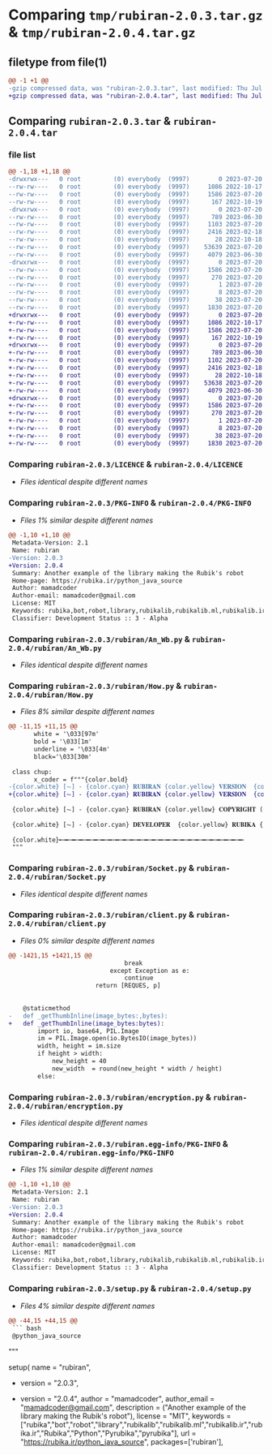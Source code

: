 # Comparing `tmp/rubiran-2.0.3.tar.gz` & `tmp/rubiran-2.0.4.tar.gz`

## filetype from file(1)

```diff
@@ -1 +1 @@
-gzip compressed data, was "rubiran-2.0.3.tar", last modified: Thu Jul 20 19:24:58 2023, max compression
+gzip compressed data, was "rubiran-2.0.4.tar", last modified: Thu Jul 20 19:42:59 2023, max compression
```

## Comparing `rubiran-2.0.3.tar` & `rubiran-2.0.4.tar`

### file list

```diff
@@ -1,18 +1,18 @@
-drwxrwx---   0 root         (0) everybody  (9997)        0 2023-07-20 19:24:58.022005 rubiran-2.0.3/
--rw-rw----   0 root         (0) everybody  (9997)     1086 2022-10-17 13:06:02.000000 rubiran-2.0.3/LICENCE
--rw-rw----   0 root         (0) everybody  (9997)     1586 2023-07-20 19:24:58.026005 rubiran-2.0.3/PKG-INFO
--rw-rw----   0 root         (0) everybody  (9997)      167 2022-10-19 11:05:05.000000 rubiran-2.0.3/README.md
-drwxrwx---   0 root         (0) everybody  (9997)        0 2023-07-20 19:24:57.858005 rubiran-2.0.3/rubiran/
--rw-rw----   0 root         (0) everybody  (9997)      789 2023-06-30 12:24:09.000000 rubiran-2.0.3/rubiran/An_Wb.py
--rw-rw----   0 root         (0) everybody  (9997)     1103 2023-07-20 19:15:52.000000 rubiran-2.0.3/rubiran/How.py
--rw-rw----   0 root         (0) everybody  (9997)     2416 2023-02-18 15:38:01.000000 rubiran-2.0.3/rubiran/Socket.py
--rw-rw----   0 root         (0) everybody  (9997)       28 2022-10-18 18:06:54.000000 rubiran-2.0.3/rubiran/__init__.py
--rw-rw----   0 root         (0) everybody  (9997)    53639 2023-07-20 19:14:55.000000 rubiran-2.0.3/rubiran/client.py
--rw-rw----   0 root         (0) everybody  (9997)     4079 2023-06-30 11:24:47.000000 rubiran-2.0.3/rubiran/encryption.py
-drwxrwx---   0 root         (0) everybody  (9997)        0 2023-07-20 19:24:57.994005 rubiran-2.0.3/rubiran.egg-info/
--rw-rw----   0 root         (0) everybody  (9997)     1586 2023-07-20 19:24:57.000000 rubiran-2.0.3/rubiran.egg-info/PKG-INFO
--rw-rw----   0 root         (0) everybody  (9997)      270 2023-07-20 19:24:57.000000 rubiran-2.0.3/rubiran.egg-info/SOURCES.txt
--rw-rw----   0 root         (0) everybody  (9997)        1 2023-07-20 19:24:57.000000 rubiran-2.0.3/rubiran.egg-info/dependency_links.txt
--rw-rw----   0 root         (0) everybody  (9997)        8 2023-07-20 19:24:57.000000 rubiran-2.0.3/rubiran.egg-info/top_level.txt
--rw-rw----   0 root         (0) everybody  (9997)       38 2023-07-20 19:24:58.038005 rubiran-2.0.3/setup.cfg
--rw-rw----   0 root         (0) everybody  (9997)     1830 2023-07-20 19:13:46.000000 rubiran-2.0.3/setup.py
+drwxrwx---   0 root         (0) everybody  (9997)        0 2023-07-20 19:42:59.682005 rubiran-2.0.4/
+-rw-rw----   0 root         (0) everybody  (9997)     1086 2022-10-17 13:06:02.000000 rubiran-2.0.4/LICENCE
+-rw-rw----   0 root         (0) everybody  (9997)     1586 2023-07-20 19:42:59.686005 rubiran-2.0.4/PKG-INFO
+-rw-rw----   0 root         (0) everybody  (9997)      167 2022-10-19 11:05:05.000000 rubiran-2.0.4/README.md
+drwxrwx---   0 root         (0) everybody  (9997)        0 2023-07-20 19:42:59.522005 rubiran-2.0.4/rubiran/
+-rw-rw----   0 root         (0) everybody  (9997)      789 2023-06-30 12:24:09.000000 rubiran-2.0.4/rubiran/An_Wb.py
+-rw-rw----   0 root         (0) everybody  (9997)     1102 2023-07-20 19:41:19.000000 rubiran-2.0.4/rubiran/How.py
+-rw-rw----   0 root         (0) everybody  (9997)     2416 2023-02-18 15:38:01.000000 rubiran-2.0.4/rubiran/Socket.py
+-rw-rw----   0 root         (0) everybody  (9997)       28 2022-10-18 18:06:54.000000 rubiran-2.0.4/rubiran/__init__.py
+-rw-rw----   0 root         (0) everybody  (9997)    53638 2023-07-20 19:37:26.000000 rubiran-2.0.4/rubiran/client.py
+-rw-rw----   0 root         (0) everybody  (9997)     4079 2023-06-30 11:24:47.000000 rubiran-2.0.4/rubiran/encryption.py
+drwxrwx---   0 root         (0) everybody  (9997)        0 2023-07-20 19:42:59.650005 rubiran-2.0.4/rubiran.egg-info/
+-rw-rw----   0 root         (0) everybody  (9997)     1586 2023-07-20 19:42:58.000000 rubiran-2.0.4/rubiran.egg-info/PKG-INFO
+-rw-rw----   0 root         (0) everybody  (9997)      270 2023-07-20 19:42:58.000000 rubiran-2.0.4/rubiran.egg-info/SOURCES.txt
+-rw-rw----   0 root         (0) everybody  (9997)        1 2023-07-20 19:42:58.000000 rubiran-2.0.4/rubiran.egg-info/dependency_links.txt
+-rw-rw----   0 root         (0) everybody  (9997)        8 2023-07-20 19:42:58.000000 rubiran-2.0.4/rubiran.egg-info/top_level.txt
+-rw-rw----   0 root         (0) everybody  (9997)       38 2023-07-20 19:42:59.694005 rubiran-2.0.4/setup.cfg
+-rw-rw----   0 root         (0) everybody  (9997)     1830 2023-07-20 19:41:43.000000 rubiran-2.0.4/setup.py
```

### Comparing `rubiran-2.0.3/LICENCE` & `rubiran-2.0.4/LICENCE`

 * *Files identical despite different names*

### Comparing `rubiran-2.0.3/PKG-INFO` & `rubiran-2.0.4/PKG-INFO`

 * *Files 1% similar despite different names*

```diff
@@ -1,10 +1,10 @@
 Metadata-Version: 2.1
 Name: rubiran
-Version: 2.0.3
+Version: 2.0.4
 Summary: Another example of the library making the Rubik's robot
 Home-page: https://rubika.ir/python_java_source
 Author: mamadcoder
 Author-email: mamadcoder@gmail.com
 License: MIT
 Keywords: rubika,bot,robot,library,rubikalib,rubikalib.ml,rubikalib.ir,rubika.ir,Rubika,Python,Pyrubika,pyrubika
 Classifier: Development Status :: 3 - Alpha
```

### Comparing `rubiran-2.0.3/rubiran/An_Wb.py` & `rubiran-2.0.4/rubiran/An_Wb.py`

 * *Files identical despite different names*

### Comparing `rubiran-2.0.3/rubiran/How.py` & `rubiran-2.0.4/rubiran/How.py`

 * *Files 8% similar despite different names*

```diff
@@ -11,15 +11,15 @@
       white = '\033[97m'
       bold = '\033[1m'
       underline = '\033[4m'
       black='\033[30m'
 
 class chup:
       x_coder = f"""{color.bold}
-{color.white} [⏦] - {color.cyan} 𝐑𝐔𝐁𝐈𝐑𝐀𝐍 {color.yellow} 𝐕𝐄𝐑𝐒𝐈𝐎𝐍  {color.red}2.0.3   
+{color.white} [⏦] - {color.cyan} 𝐑𝐔𝐁𝐈𝐑𝐀𝐍 {color.yellow} 𝐕𝐄𝐑𝐒𝐈𝐎𝐍  {color.red}2.0.4  
 
 {color.white} [⏦] - {color.cyan} 𝐑𝐔𝐁𝐈𝐑𝐀𝐍 {color.yellow} 𝐂𝐎𝐏𝐘𝐑𝐈𝐆𝐇𝐓 (𝐂) {color.red} 2023 {color.green}𝐌𝐀𝐌𝐀𝐃 𝐂𝐎𝐃𝐄𝐑   
 
 {color.white} [⏦] - {color.cyan} 𝐃𝐄𝐕𝐄𝐋𝐎𝐏𝐄𝐑  {color.yellow} 𝐑𝐔𝐁𝐈𝐊𝐀 {color.red} 𝐂𝐇𝐀𝐍𝐍𝐄𝐋 : {color.green} @python_java_source
 
 {color.white}╾╼╾╼╾╼╾╼╾╼╾╼╾╼╾╼╾╼╾╼╾╼╾╼╾╼╾╼╾╼╾╼╾╼╾╼╾╼╾╼╾╼╾╼╾╼╾╼╾╼╾
 """
```

### Comparing `rubiran-2.0.3/rubiran/Socket.py` & `rubiran-2.0.4/rubiran/Socket.py`

 * *Files identical despite different names*

### Comparing `rubiran-2.0.3/rubiran/client.py` & `rubiran-2.0.4/rubiran/client.py`

 * *Files 0% similar despite different names*

```diff
@@ -1421,15 +1421,15 @@
 								break
 							except Exception as e:
 								continue
 						return [REQUES, p]
 
 
 	@staticmethod
-	def _getThumbInline(image_bytes:,bytes):
+	def _getThumbInline(image_bytes:bytes):
 		import io, base64, PIL.Image
 		im = PIL.Image.open(io.BytesIO(image_bytes))
 		width, height = im.size
 		if height > width:
 			new_height = 40
 			new_width  = round(new_height * width / height)
 		else:
```

### Comparing `rubiran-2.0.3/rubiran/encryption.py` & `rubiran-2.0.4/rubiran/encryption.py`

 * *Files identical despite different names*

### Comparing `rubiran-2.0.3/rubiran.egg-info/PKG-INFO` & `rubiran-2.0.4/rubiran.egg-info/PKG-INFO`

 * *Files 1% similar despite different names*

```diff
@@ -1,10 +1,10 @@
 Metadata-Version: 2.1
 Name: rubiran
-Version: 2.0.3
+Version: 2.0.4
 Summary: Another example of the library making the Rubik's robot
 Home-page: https://rubika.ir/python_java_source
 Author: mamadcoder
 Author-email: mamadcoder@gmail.com
 License: MIT
 Keywords: rubika,bot,robot,library,rubikalib,rubikalib.ml,rubikalib.ir,rubika.ir,Rubika,Python,Pyrubika,pyrubika
 Classifier: Development Status :: 3 - Alpha
```

### Comparing `rubiran-2.0.3/setup.py` & `rubiran-2.0.4/setup.py`

 * *Files 4% similar despite different names*

```diff
@@ -44,15 +44,15 @@
 ``` bash
 @python_java_source 
 ```
 """
 
 setup(
     name = "rubiran",
-    version = "2.0.3",
+    version = "2.0.4",
     author = "mamadcoder",
     author_email = "mamadcoder@gmail.com",
     description = ("Another example of the library making the Rubik's robot"),
     license = "MIT",
     keywords = ["rubika","bot","robot","library","rubikalib","rubikalib.ml","rubikalib.ir","rubika.ir","Rubika","Python","Pyrubika","pyrubika"],
     url = "https://rubika.ir/python_java_source",
     packages=['rubiran'],
```


